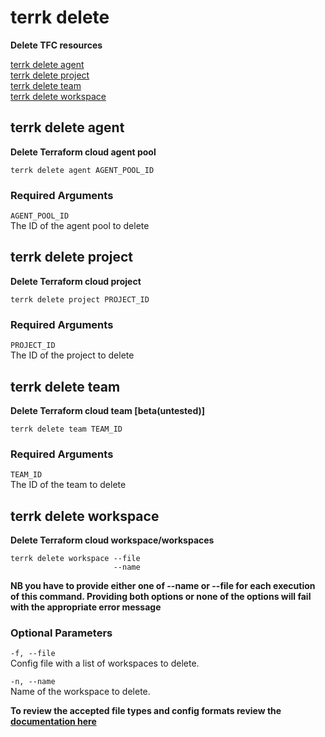 # terrk delete

**Delete TFC resources**  

[terrk delete agent](#terrk-delete-agent)    
[terrk delete project](#terrk-delete-project)   
[terrk delete team](#terrk-delete-team)       
[terrk delete workspace](#terrk-delete-workspace)  


## terrk delete agent

**Delete Terraform cloud agent pool**  

```
terrk delete agent AGENT_POOL_ID
```
### Required Arguments

```AGENT_POOL_ID```  
   The ID of the agent pool to delete


## terrk delete project    

**Delete Terraform cloud project**  

```
terrk delete project PROJECT_ID
```
### Required Arguments

```PROJECT_ID```  
   The ID of the project to delete

## terrk delete team

**Delete Terraform cloud team [beta(untested)]**  

```
terrk delete team TEAM_ID
```
### Required Arguments

```TEAM_ID```  
   The ID of the team to delete

## terrk delete workspace

**Delete Terraform cloud workspace/workspaces**  

```
terrk delete workspace --file 
                       --name
```

**NB you have to provide either one of --name or --file for each execution of this command. Providing both options or none of the options will fail with the appropriate error message**  

### Optional Parameters

```-f, --file```  
   Config file with a list of workspaces to delete.

```-n, --name```  
   Name of the workspace to delete.

**To review the accepted file types and config formats review the [documentation here](config_file_formats.md)**